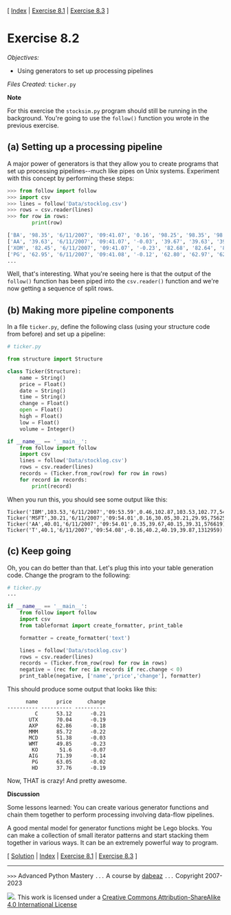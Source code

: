 \[ [Index](index.md) | [Exercise 8.1](ex8_1.md) | [Exercise 8.3](ex8_3.md) \]

# Exercise 8.2

*Objectives:*

- Using generators to set up processing pipelines

*Files Created:* `ticker.py`

**Note**

For this exercise the `stocksim.py` program should still be
running in the background.  You're going to use the `follow()`
function you wrote in the previous exercise.

## (a) Setting up a processing pipeline

A major power of generators is that they allow you to create programs
that set up processing pipelines--much like pipes on Unix systems.
Experiment with this concept by performing these steps:

```python
>>> from follow import follow
>>> import csv
>>> lines = follow('Data/stocklog.csv')
>>> rows = csv.reader(lines)
>>> for row in rows:
        print(row)

['BA', '98.35', '6/11/2007', '09:41.07', '0.16', '98.25', '98.35', '98.31', '158148']
['AA', '39.63', '6/11/2007', '09:41.07', '-0.03', '39.67', '39.63', '39.31', '270224']
['XOM', '82.45', '6/11/2007', '09:41.07', '-0.23', '82.68', '82.64', '82.41', '748062']
['PG', '62.95', '6/11/2007', '09:41.08', '-0.12', '62.80', '62.97', '62.61', '454327']
...
```

Well, that's interesting.  What you're seeing here is that the output of the
`follow()` function has been piped into the `csv.reader()` function and we're
now getting a sequence of split rows.

## (b) Making more pipeline components

In a file `ticker.py`, define the following class (using your structure code from before) and set up
a pipeline:

```python
# ticker.py

from structure import Structure

class Ticker(Structure):
    name = String()
    price = Float()
    date = String()
    time = String()
    change = Float()
    open = Float()
    high = Float()
    low = Float()
    volume = Integer()

if __name__ == '__main__':
    from follow import follow
    import csv
    lines = follow('Data/stocklog.csv')
    rows = csv.reader(lines)
    records = (Ticker.from_row(row) for row in rows)
    for record in records:
        print(record)
```

When you run this, you should see some output like this:

    Ticker('IBM',103.53,'6/11/2007','09:53.59',0.46,102.87,103.53,102.77,541633)
    Ticker('MSFT',30.21,'6/11/2007','09:54.01',0.16,30.05,30.21,29.95,7562516)
    Ticker('AA',40.01,'6/11/2007','09:54.01',0.35,39.67,40.15,39.31,576619)
    Ticker('T',40.1,'6/11/2007','09:54.08',-0.16,40.2,40.19,39.87,1312959)

## (c) Keep going

Oh, you can do better than that.  Let's plug this into your table generation code. Change
the program to the following:

```python
# ticker.py
...

if __name__ == '__main__':
    from follow import follow
    import csv
    from tableformat import create_formatter, print_table

    formatter = create_formatter('text')

    lines = follow('Data/stocklog.csv')
    rows = csv.reader(lines)
    records = (Ticker.from_row(row) for row in rows)
    negative = (rec for rec in records if rec.change < 0)
    print_table(negative, ['name','price','change'], formatter)
```

This should produce some output that looks like this:

          name      price     change
    ---------- ---------- ----------
             C      53.12      -0.21
           UTX      70.04      -0.19
           AXP      62.86      -0.18
           MMM      85.72      -0.22
           MCD      51.38      -0.03
           WMT      49.85      -0.23
            KO       51.6      -0.07
           AIG      71.39      -0.14
            PG      63.05      -0.02
            HD      37.76      -0.19

Now, THAT is crazy! And pretty awesome.

**Discussion**

Some lessons learned: You can create various generator functions and
chain them together to perform processing involving data-flow
pipelines.

A good mental model for generator functions might be Lego blocks.
You can make a collection of small iterator patterns and start
stacking them together in various ways.  It can be an extremely powerful way to program.

\[ [Solution](soln8_2.md) | [Index](index.md) | [Exercise 8.1](ex8_1.md) | [Exercise 8.3](ex8_3.md) \]

----
`>>>` Advanced Python Mastery
`...` A course by [dabeaz](https://www.dabeaz.com)
`...` Copyright 2007-2023

![](https://i.creativecommons.org/l/by-sa/4.0/88x31.png). This work is licensed under a [Creative Commons Attribution-ShareAlike 4.0 International License](http://creativecommons.org/licenses/by-sa/4.0/)
